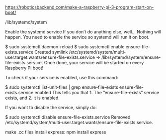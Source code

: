https://roboticsbackend.com/make-a-raspberry-pi-3-program-start-on-boot/

/lib/systemd/system

Enable the systemd service
If you don’t do anything else, well… Nothing will happen. You need to enable the service so systemd will run it on boot.

$ sudo systemctl daemon-reload
$ sudo systemctl enable ensure-file-exists.service 
Created symlink /etc/systemd/system/multi-user.target.wants/ensure-file-exists.service -> /lib/systemd/system/ensure-file-exists.service.
Once done, your service will be started on every Raspberry Pi boot!

To check if your service is enabled, use this command:

$ sudo systemctl list-unit-files | grep ensure-file-exists
ensure-file-exists.service             enabled
This tells you that 1. The “ensure-file-exists” service exists, and 2. it is enabled.

If you want to disable the service, simply do:

$ sudo systemctl disable ensure-file-exists.service 
Removed /etc/systemd/system/multi-user.target.wants/ensure-file-exists.service.


make .cc files
install express: npm install express